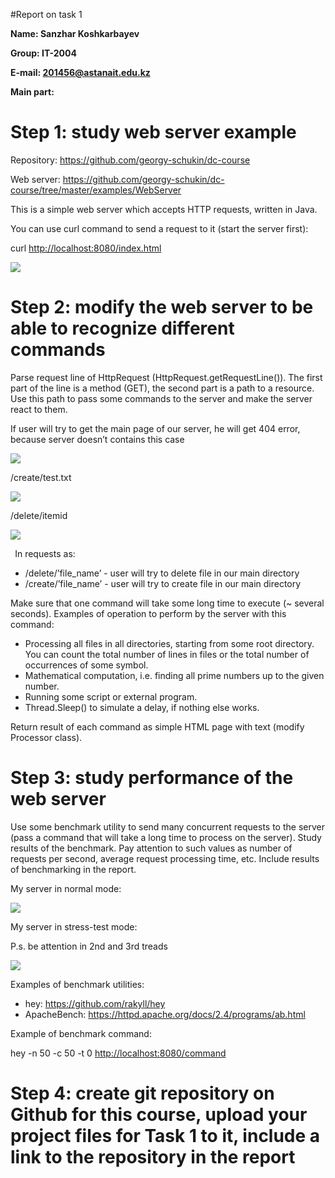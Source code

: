 #Report on task 1

**Name: Sanzhar Koshkarbayev**

**Group: IT-2004**

**E-mail: 201456@astanait.edu.kz**

**Main part:**
# Step 1: study web server example
Repository: <https://github.com/georgy-schukin/dc-course> 

Web server: <https://github.com/georgy-schukin/dc-course/tree/master/examples/WebServer> 

This is a simple web server which accepts HTTP requests, written in Java. 

You can use curl command to send a request to it (start the server first):

curl <http://localhost:8080/index.html>

![](Aspose.Words.0dd4f67a-2122-4a4f-8475-520a441d548d.001.png)
# Step 2: modify the web server to be able to recognize different commands
Parse request line of HttpRequest (HttpRequest.getRequestLine()). The first part of the line is a method (GET), the second part is a path to a resource. Use this path to pass some commands to the server and make the server react to them. 

If user will try to get the main page of our server, he will get 404 error, because server doesn’t contains this case

![](Aspose.Words.0dd4f67a-2122-4a4f-8475-520a441d548d.002.png)

/create/test.txt

![](Aspose.Words.0dd4f67a-2122-4a4f-8475-520a441d548d.003.png)

/delete/itemid

![](Aspose.Words.0dd4f67a-2122-4a4f-8475-520a441d548d.004.png)

` `In requests as:

- /delete/’file\_name’ - user will try to delete file in our main directory
- /create/’file\_name’ - user will try to create file in our main directory

Make sure that one command will take some long time to execute (~ several seconds). Examples of operation to perform by the server with this command:

- Processing all files in all directories, starting from some root directory. You can count the total number of lines in files or the total number of occurrences of some symbol.
- Mathematical computation, i.e. finding all prime numbers up to the given number.
- Running some script or external program.
- Thread.Sleep() to simulate a delay, if nothing else works.

Return result of each command as simple HTML page with text (modify Processor class).
# Step 3: study performance of the web server
Use some benchmark utility to send many concurrent requests to the server (pass a command that will take a long time to process on the server). Study results of the benchmark. Pay attention to such values as number of requests per second, average request processing time, etc. Include results of benchmarking in the report.

My server in normal mode:

![](Aspose.Words.0dd4f67a-2122-4a4f-8475-520a441d548d.005.png)

My server in stress-test mode: 

P.s. be attention in 2nd and 3rd treads

![](Aspose.Words.0dd4f67a-2122-4a4f-8475-520a441d548d.006.png)


Examples of benchmark utilities:

- hey: <https://github.com/rakyll/hey> 
- ApacheBench: <https://httpd.apache.org/docs/2.4/programs/ab.html> 

Example of benchmark command:

hey -n 50 -c 50 -t 0 <http://localhost:8080/command>


# Step 4: create git repository on Github for this course, upload your project files for Task 1 to it, include a link to the repository in the report
